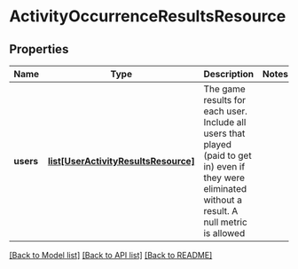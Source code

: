 # ActivityOccurrenceResultsResource

## Properties
Name | Type | Description | Notes
------------ | ------------- | ------------- | -------------
**users** | [**list[UserActivityResultsResource]**](UserActivityResultsResource.md) | The game results for each user. Include all users that played (paid to get in) even if they were eliminated without a result. A null metric is allowed | 

[[Back to Model list]](../README.md#documentation-for-models) [[Back to API list]](../README.md#documentation-for-api-endpoints) [[Back to README]](../README.md)


